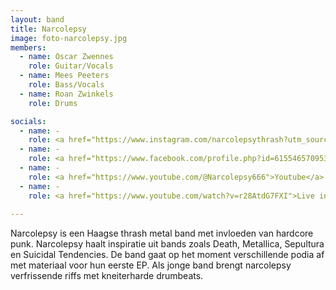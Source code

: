 ```yaml
---
layout: band
title: Narcolepsy
image: foto-narcolepsy.jpg
members:
  - name: Oscar Zwennes
    role: Guitar/Vocals
  - name: Mees Peeters
    role: Bass/Vocals
  - name: Roan Zwinkels
    role: Drums

socials:
  - name: -
    role: <a href="https://www.instagram.com/narcolepsythrash?utm_source=ig_web_button_share_sheet&igsh=OGQ5ZDc2ODk2ZA%3D%3D">Instagram</a>
  - name: -
    role: <a href="https://www.facebook.com/profile.php?id=61554657095316">Facebook</a>
  - name: -
    role: <a href="https://www.youtube.com/@Narcolepsy666">Youtube</a>
  - name: -
    role: <a href="https://www.youtube.com/watch?v=r28AtdG7FXI">Live in StudioGonz</a>
    
---
```


Narcolepsy is een Haagse thrash metal band met invloeden van hardcore punk. Narcolepsy haalt inspiratie uit bands zoals Death, Metallica, Sepultura en Suicidal Tendencies. De band gaat op het moment verschillende podia af met materiaal voor hun eerste EP. Als jonge band brengt narcolepsy verfrissende riffs met kneiterharde drumbeats.
